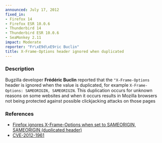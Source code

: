 ```yaml
---
announced: July 17, 2012
fixed_in:
- Firefox 14
- Firefox ESR 10.0.6
- Thunderbird 14
- Thunderbird ESR 10.0.6
- SeaMonkey 2.11
impact: Moderate
reporter: "Fr\xE9d\xE9ric Buclin"
title: X-Frame-Options header ignored when duplicated
---
```


<h3>Description</h3>

<p>Bugzilla developer <strong>Frédéric Buclin</strong> reported that the
<code>"X-Frame-Options</code> header is ignored when the value is duplicated,
for example <code>X-Frame-Options: SAMEORIGIN, SAMEORIGIN</code>. This
duplication occurs for unknown reasons on some websites and when it occurs
results in Mozilla browsers not being protected against possible clickjacking
attacks on those pages
</p>


<h3>References</h3>

<ul>
  <li><a href="https://bugzilla.mozilla.org/show_bug.cgi?id=761655">
      Firefox ignores X-Frame-Options when set to SAMEORIGIN, SAMEORIGIN
(duplicated header)</a></li>
  <li><a href="http://cve.mitre.org/cgi-bin/cvename.cgi?name=CVE-2012-1961" class="ex-ref">CVE-2012-1961</a></li>
</ul>



